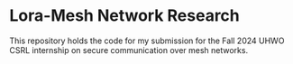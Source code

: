 # Lora-Mesh Network Research

This repository holds the code for my submission for the Fall 2024 UHWO CSRL internship on secure communication over mesh networks.
